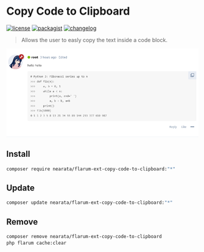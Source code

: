 # Copy Code to Clipboard

[![license](https://img.shields.io/github/license/nearata/flarum-ext-copy-code-to-clipboard?style=flat)](https://github.com/Nearata/flarum-ext-copy-code-to-clipboard/blob/main/UNLICENSE)
[![packagist](https://img.shields.io/packagist/v/nearata/flarum-ext-copy-code-to-clipboard?style=flat)](https://packagist.org/packages/nearata/flarum-ext-copy-code-to-clipboard)
[![changelog](https://img.shields.io/github/release-date/nearata/flarum-ext-copy-code-to-clipboard?label=last%20release%20date)](https://github.com/Nearata/flarum-ext-copy-code-to-clipboard/blob/main/CHANGELOG.md)

> Allows the user to easly copy the text inside a code block.

![](screenshot.png)

## Install

```sh
composer require nearata/flarum-ext-copy-code-to-clipboard:"*"
```

## Update

```sh
composer update nearata/flarum-ext-copy-code-to-clipboard:"*"
```

## Remove

```sh
composer remove nearata/flarum-ext-copy-code-to-clipboard
php flarum cache:clear
```
